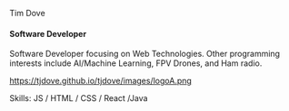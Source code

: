 Tim Dove
#### Software Developer

Software Developer focusing on Web Technologies. Other programming interests include AI/Machine Learning, FPV Drones, and Ham radio.

https://tjdove.github.io/tjdove/images/logoA.png

Skills: JS / HTML / CSS / React /Java
